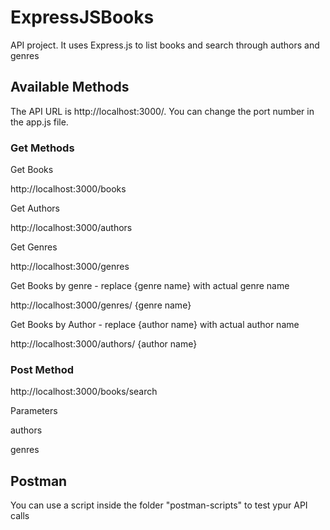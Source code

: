 # ExpressJSBooks
API project. It uses Express.js to list books and search through authors and genres

## Available Methods

The API URL is http://localhost:3000/. You can change the port number in the app.js file.

### Get Methods

Get Books

http://localhost:3000/books

Get Authors

http://localhost:3000/authors

Get Genres

http://localhost:3000/genres

Get Books by genre - replace {genre name} with actual genre name

http://localhost:3000/genres/ {genre name}

Get Books by Author - replace {author name} with actual author name

http://localhost:3000/authors/ {author name}


### Post Method

http://localhost:3000/books/search

Parameters

authors

genres

## Postman

You can use a script inside the folder "postman-scripts" to test ypur API calls